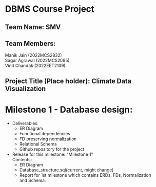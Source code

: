# DBMS Course Project

## Team Name: **SMV**

## Team Members:  
Manik Jain (2022MCS2832)  
Sagar Agrawal (2022MCS2065)  
Vinit Chandak (2022EET2109)  

## Project Title (Place holder): **Climate Data Visualization**

# Milestone 1 - Database design:  
- Deliverables:  
   - ER Diagram  
   - Functional dependencies  
   - FD preserving normalization  
   - Relational Schema  
   - Github repository for the project  
- Release for this milestone: "Milestone 1"  
  Contents:  
    - ER Diagram  
    - Database_structure.sql(current, might change)  
    - Report for 1st milestone which contains ERDs, FDs, Normalization and Schema.  
